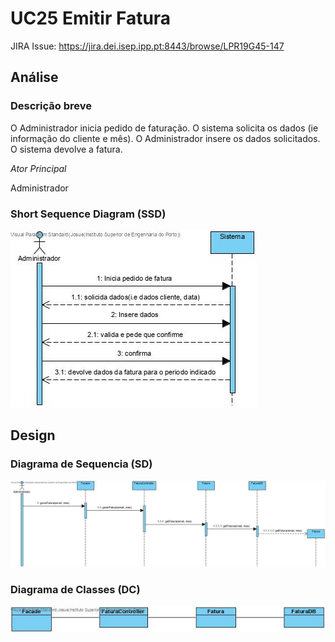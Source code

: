 # UC25 Emitir Fatura

JIRA Issue: https://jira.dei.isep.ipp.pt:8443/browse/LPR19G45-147

## Análise

### Descrição breve

O Administrador inicia pedido de faturação. O sistema solicita os dados (ie informação do cliente e mês). O Administrador insere os dados solicitados. O sistema devolve a fatura. 

*Ator Principal*

Administrador

### Short Sequence Diagram (SSD)

![UC25_SSD_Emitir_Fatura.jpg](UC25_SSD_Emitir_Fatura.jpg)

## Design

### Diagrama de Sequencia (SD)

![UC25_SD_Emitir_Fatura.jpg](UC25_SD_Emitir_Fatura.jpg)

### Diagrama de Classes (DC)

![UC25_CD_Emitir_Fatura.jpg](UC25_CD_Emitir_Fatura.jpg)


 


